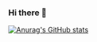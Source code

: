 ### Hi there 👋

[![Anurag's GitHub stats](https://github-readme-stats.vercel.app/api?username=RomanNebelskyi)](https://github.com/anuraghazra/github-readme-stats)
